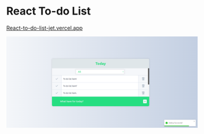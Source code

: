 # React To-do List

<a href="https://react-to-do-list-jet.vercel.app/">React-to-do-list-jet.vercel.app</a>

<img src="https://github.com/oguzhanuyanik-sr/react-to-do-list/blob/main/screenshot.png?raw=true" />
